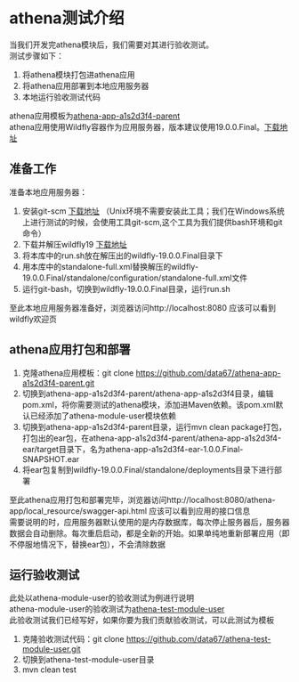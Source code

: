 # athena测试介绍
当我们开发完athena模块后，我们需要对其进行验收测试。  
测试步骤如下：  
1. 将athena模块打包进athena应用  
2. 将athena应用部署到本地应用服务器  
3. 本地运行验收测试代码  

athena应用模板为[athena-app-a1s2d3f4-parent](https://github.com/data67/athena-app-a1s2d3f4-parent)  
athena应用使用Wildfly容器作为应用服务器，版本建议使用19.0.0.Final。[下载地址](https://wildfly.org/)  
## 准备工作

准备本地应用服务器：  
1. 安装git-scm [下载地址](https://git-scm.com/) （Unix环境不需要安装此工具；我们在Windows系统上进行测试的时候，会使用工具git-scm,这个工具为我们提供bash环境和git命令）  
2. 下载并解压wildfly19 [下载地址](https://wildfly.org/)  
3. 将本库中的run.sh放在解压出的wildfly-19.0.0.Final目录下  
4. 用本库中的standalone-full.xml替换解压的wildfly-19.0.0.Final/standalone/configuration/standalone-full.xml文件  
5. 运行git-bash，切换到wildfly-19.0.0.Final目录，运行run.sh

至此本地应用服务器准备好，浏览器访问http://localhost:8080 应该可以看到wildfly欢迎页
## athena应用打包和部署
1. 克隆athena应用模板：git clone https://github.com/data67/athena-app-a1s2d3f4-parent.git  
2. 切换到athena-app-a1s2d3f4-parent/athena-app-a1s2d3f4目录，编辑pom.xml，将你需要测试的athena模块，添加进Maven依赖。该pom.xml默认已经添加了athena-module-user模块依赖  
3. 切换到athena-app-a1s2d3f4-parent目录，运行mvn clean package打包，打包出的ear包，在athena-app-a1s2d3f4-parent/athena-app-a1s2d3f4-ear/target目录下，名为athena-app-a1s2d3f4-ear-1.0.0.Final-SNAPSHOT.ear  
4. 将ear包复制到wildfly-19.0.0.Final/standalone/deployments目录下进行部署  

至此athena应用打包和部署完毕，浏览器访问http://localhost:8080/athena-app/local_resource/swagger-api.html 应该可以看到应用的接口信息   
需要说明的时，应用服务器默认使用的是内存数据库，每次停止服务器后，服务器数据会自动删除。每次重启启动，都是全新的开始。如果单纯地重新部署应用（即不停服地情况下，替换ear包），不会清除数据  
## 运行验收测试
此处以athena-module-user的验收测试为例进行说明  
athena-module-user的验收测试为[athena-test-module-user](https://github.com/data67/athena-test-module-user)  
此验收测试我们已经写好，如果你要为我们贡献验收测试，可以此测试为模板
1. 克隆验收测试代码：git clone https://github.com/data67/athena-test-module-user.git
2. 切换到athena-test-module-user目录
3. mvn clean test
